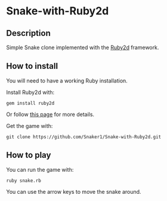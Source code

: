 # Snake-with-Ruby2d

## Description
Simple Snake clone implemented with the [Ruby2d](http://www.ruby2d.com) framework.


## How to install
You will need to have a working Ruby installation.

Install Ruby2d with:
```
gem install ruby2d
```
Or follow [this page](http://www.ruby2d.com/learn/get-started/) for more details.

Get the game with:
```
git clone https://github.com/Snaker1/Snake-with-Ruby2d.git
```

## How to play

You can run the game with:
```
ruby snake.rb 
```

You can use the arrow keys to move the snake around. 
